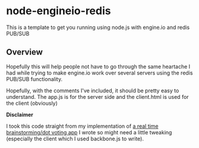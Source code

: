 node-engineio-redis
===================

This is a template to get you running using node.js with engine.io and redis PUB/SUB

## Overview

Hopefully this will help people not have to go through the same heartache I had while trying to make engine.io work over several servers using the redis PUB/SUB functionality.

Hopefully, with the comments I've included, it should be pretty easy to understand. The app.js is for the server side and the client.html is used for the client  (obviously)

**Disclaimer**

I took this code straight from my implementation of <a href="http://www.dotstorming.com" target="_blank">a real time brainstorming/dot voting app</a> I wrote so might need a little tweaking (especially the client which I used backbone.js to write).
